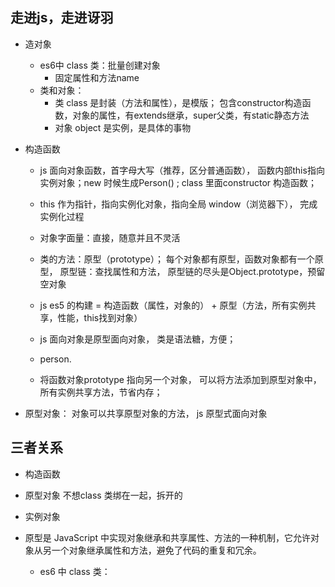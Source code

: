 ## 走进js，走进讶羽

- 造对象
  - es6中 class 类：批量创建对象
    - 固定属性和方法name
  - 类和对象：
    - 类 class 是封装（方法和属性），是模版；
      包含constructor构造函数，对象的属性，有extends继承，super父类，有static静态方法
    - 对象 object 是实例，是具体的事物
- 构造函数
    - js 面向对象函数，首字母大写（推荐，区分普通函数），
      函数内部this指向实例对象；new 时候生成Person() ;
      class 里面constructor 构造函数；
    - this 作为指针，指向实例化对象，指向全局 window（浏览器下），
      完成实例化过程
 
  - 对象字面量：直接，随意并且不灵活

  - 类的方法：原型（prototype）；
    每个对象都有原型，函数对象都有一个原型，
    原型链：查找属性和方法，
    原型链的尽头是Object.prototype，预留空对象

  - js es5 的构建 = 构造函数（属性，对象的） + 
    原型（方法，所有实例共享，性能，this找到对象）
  - js 面向对象是原型面向对象，
    类是语法糖，方便；

  - person.
  - 将函数对象prototype 指向另一个对象，
    可以将方法添加到原型对象中，
    所有实例共享方法，节省内存；

- 原型对象：
  对象可以共享原型对象的方法，
  js 原型式面向对象 

## 三者关系
  - 构造函数
  - 原型对象
    不想class 类绑在一起，拆开的
  - 实例对象

- 原型是 JavaScript 中实现对象继承和共享属性、方法的一种机制，它允许对象从另一个对象继承属性和方法，避免了代码的重复和冗余。
   - es6 中 class 类：
     